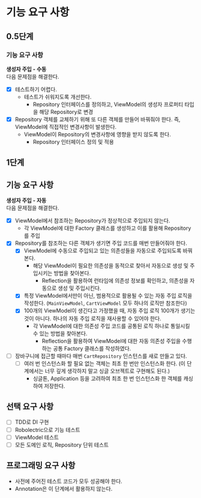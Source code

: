 # 기능 요구 사항

## 0.5단계

### 기능 요구 사항

**생성자 주입 - 수동**  
다음 문제점을 해결한다.  

- [x] 테스트하기 어렵다.
  - 테스트가 쉬워지도록 개선한다.
    - Repository 인터페이스를 정의하고, ViewModel의 생성자 프로퍼티 타입을 해당 Repository로 변경
- [x] Repository 객체를 교체하기 위해 또 다른 객체를 만들어 바꿔줘야 한다. 즉, ViewModel에 직접적인 변경사항이 발생한다.
  - ViewModel이 Repository의 변경사항에 영향을 받지 않도록 한다.
    - Repository 인터페이스 정의 및 적용


## 1단계

## 기능 요구 사항

**생성자 주입 - 자동**  
다음 문제점을 해결한다.  

- [x] ViewModel에서 참조하는 Repository가 정상적으로 주입되지 않는다.
  - 각 ViewModel에 대한 Factory 클래스를 생성하고 이를 활용해 Repository를 주입 
- [x] Repository를 참조하는 다른 객체가 생기면 주입 코드를 매번 만들어줘야 한다.
  - [x] ViewModel에 수동으로 주입되고 있는 의존성들을 자동으로 주입되도록 바꿔본다.
    - 해당 ViewModel이 필요한 의존성을 동적으로 찾아서 자동으로 생성 및 주입시키는 방법을 찾아본다.
      - Reflection을 활용하여 런타임에 의존성 정보를 확인하고, 의존성을 자동으로 생성 및 주입시킨다.
  - [x] 특정 ViewModel에서만이 아닌, 범용적으로 활용될 수 있는 자동 주입 로직을 작성한다. (`MainViewModel`, `CartViewModel` 모두 하나의 로직만 참조한다)
  - [x] 100개의 ViewModel이 생긴다고 가정했을 때, 자동 주입 로직 100개가 생기는 것이 아니다. 하나의 자동 주입 로직을 재사용할 수 있어야 한다.
    - 각 ViewModel에 대한 의존성 주입 코드를 공통된 로직 하나로 통일시킬 수 있는 방법을 찾아본다.
      - Reflection을 활용하여 ViewModel에 대한 자동 의존성 주입을 수행하는 공통 Factory 클래스를 작성하였다.
- [ ] 장바구니에 접근할 때마다 매번 `CartRepository` 인스턴스를 새로 만들고 있다.
  - [ ] 여러 번 인스턴스화 할 필요 없는 객체는 최초 한 번만 인스턴스화 한다. (이 단계에서는 너무 깊게 생각하지 말고 싱글 오브젝트로 구현해도 된다.)
    - 싱글톤, Application 등을 고려하여 최초 한 번 인스턴스화 한 객체를 캐싱하여 저장한다.

## 선택 요구 사항

- [ ] TDD로 DI 구현
- [ ] Robolectric으로 기능 테스트
- [ ] ViewModel 테스트
- [ ] 모든 도메인 로직, Repository 단위 테스트

## 프로그래밍 요구 사항

- 사전에 주어진 테스트 코드가 모두 성공해야 한다.
- Annotation은 이 단계에서 활용하지 않는다.
